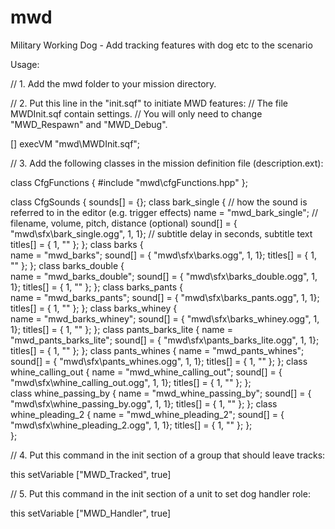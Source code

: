 # mwd
Military Working Dog - Add tracking features with dog etc to the scenario

Usage:

// 1. Add the mwd folder to your mission directory.

// 2. Put this line in the "init.sqf" to initiate MWD features:
// The file MWDInit.sqf contain settings. 
// You will only need to change "MWD_Respawn" and "MWD_Debug".

[] execVM "mwd\MWDInit.sqf";

// 3. Add the following classes in the mission definition file (description.ext):

class CfgFunctions 
{ 
   #include "mwd\cfgFunctions.hpp"
};


class CfgSounds
{
	sounds[] = {};
	class bark_single
	{
		// how the sound is referred to in the editor (e.g. trigger effects)
		name = "mwd_bark_single";
		// filename, volume, pitch, distance (optional)
		sound[] = { "mwd\sfx\bark_single.ogg",  1, 1};
		// subtitle delay in seconds, subtitle text
		titles[] = { 1, "" };
	};
	class barks
	{		
		name = "mwd_barks";
		sound[] = { "mwd\sfx\barks.ogg", 1, 1};
		titles[] = { 1, "" };
	};
	class barks_double
	{		
		name = "mwd_barks_double";
		sound[] = { "mwd\sfx\barks_double.ogg", 1, 1};
		titles[] = { 1, "" };
	};
	class barks_pants
	{		
		name = "mwd_barks_pants";
		sound[] = { "mwd\sfx\barks_pants.ogg", 1, 1};
		titles[] = { 1, "" };
	};
	class barks_whiney
	{		
		name = "mwd_barks_whiney";
		sound[] = { "mwd\sfx\barks_whiney.ogg", 1, 1};
		titles[] = { 1, "" };
	};
	class pants_barks_lite
	{
		name = "mwd_pants_barks_lite";
		sound[] = { "mwd\sfx\pants_barks_lite.ogg", 1, 1};
		titles[] = { 1, "" };
	};
	class pants_whines
	{
		name = "mwd_pants_whines";
		sound[] = { "mwd\sfx\pants_whines.ogg", 1, 1};
		titles[] = { 1, "" };
	};
	class whine_calling_out
	{
		name = "mwd_whine_calling_out";
		sound[] = { "mwd\sfx\whine_calling_out.ogg", 1, 1};
		titles[] = { 1, "" };
	};	
	class whine_passing_by
	{
		name = "mwd_whine_passing_by";
		sound[] = { "mwd\sfx\whine_passing_by.ogg", 1, 1};
		titles[] = { 1, "" };
	};
	class whine_pleading_2
	{
		name = "mwd_whine_pleading_2";
		sound[] = { "mwd\sfx\whine_pleading_2.ogg", 1, 1};
		titles[] = { 1, "" };
	};			
};

// 4. Put this command in the init section of a group that should leave tracks:

this setVariable ["MWD_Tracked", true]

// 5. Put this command in the init section of a unit to set dog handler role:

this setVariable ["MWD_Handler", true]

